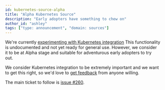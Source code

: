 ```yaml
---
id: kubernetes-source-alpha
title: "Alpha Kubernetes Source"
description: "Early adopters have something to chew on"
author_id: "ashley"
tags: ["type: announcement", "domain: sources"]
---
```


We're currently [experimenting with Kubernetes integration](https://github.com/timberio/vector/issues/260)
This functionality is undocumented and not yet ready for general use. However,
we consider it to be at Alpha stage and suitable for adventurous early adopters
to try out.

<!--truncate-->

We consider Kubernetes integration to be extremely important and we want to get
this right, so we'd love to [get feedback][urls.vector_chat] from anyone willing.

The main ticket to follow is [issue #260](https://github.com/timberio/vector/issues/260).


[urls.vector_chat]: https://chat.vector.dev
